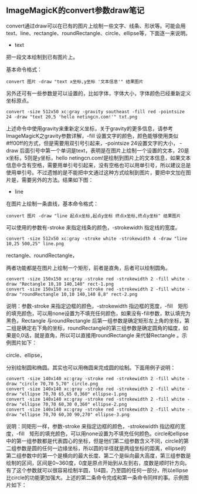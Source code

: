 ## ImageMagicK的convert参数draw笔记

convert通过draw可以在已有的图片上绘制一些文字、线条、形状等。可能会用text、line、rectangle、roundRectangle、circle、ellipse等，下面逐一来说明。

- text 
 

把一段文本绘制到已有图片上。

基本命令格式：

```
convert 图片 -draw "text x坐标,y坐标 '文本信息'" 结果图片
```
 
另外还可有一些参数是可以设置的，比如字体，字体大小，字体颜色已经重新定义坐标原点。

```
convert -size 512x50 xc:gray -gravity southeast -fill red -pointsize 24 -draw "text 20,5 'hello netingcn.com!'" txt.png
```

上述命令中使用gravity来重新定义坐标，关于gravity的更多信息，请参考ImageMagicK之gravity参数详解，-fill 设置文字的颜色，颜色能够使用类似#ff00ff的方式，但是需要用双引号引起来，-pointsize 24设置文字的大小， -draw 后面引号中第一个单词是text，表明是在图片上绘制一个设置的文本，20是x坐标，5则是y坐标，hello netingcn.com!是绘制到图片上的文本信息，如果文本信息中含有空格，需要用单引号引起来，没有空格也可以用单引号，所以建议总是使用单引号。不过遗憾的是不能把中文通过这种方式绘制到图片，要把中文加在图片是，需要另外的方法。结果如下图：

 
- line 
 
在图片上绘制一条直线，基本命令格式：

```
convert 图片 -draw "line 起点x坐标,起点y坐标 终点x坐标,终点y坐标" 结果图片
```
 
可以使用的参数有-stroke 来指定线条的颜色，-strokewidth 指定线的宽度。

```
convert -size 512x50 xc:gray -stroke white -strokewidth 4 -draw "line 10,25 500,25" line.png
``` 

rectangle、roundRectangle， 
 
两者功能都是在图片上绘制一个矩形，前者是直角，后者可以绘制圆角。

```
convert -size 150x150 xc:gray -stroke red -strokewidth 2 -fill white -draw "Rectangle 10,10 140,140" rect-1.png
convert -size 150x150 xc:gray -stroke red -strokewidth 2 -fill white -draw "roundRectangle 10,10 140,140 8,8" rect-2.png
```
 
说明：参数-stroke 来指定边框的颜色，-strokewidth 指边框的宽度，-fill　矩形的填充颜色，可以用none设置为不填充任何颜色，如果没有-fill参数，默认填充为黑色，Rectangle 与roundRectangle 后第一组参数是确定矩形左上角的坐标，第二组是确定右下角的坐标，roundRectangle的第三组参数是确定圆角的幅度，如果是0,0话，就是直角，所以可以直接用roundRectangle 来代替Rectangle 。示例图片如下：


circle、ellipse， 
 
分别绘制圆和椭圆。其实也可以用椭圆来完成圆的绘制。下面用例子说明：

```
convert -size 140x140 xc:gray -stroke red -strokewidth 2 -fill white -draw "circle 70,70 5,70" circle.png
convert -size 140x140 xc:gray -stroke red -strokewidth 2 -fill white -draw "ellipse 70,70 65,65 0,360" ellipse-1.png
convert -size 140x140 xc:gray -stroke red -strokewidth 2 -fill white -draw "ellipse 70,70 60,30 0,360" ellipse-2.png
convert -size 140x140 xc:gray -stroke red -strokewidth 2 -fill white -draw "ellipse 70,70 60,30 90,270" ellipse-3.png
```
 
说明：同矩形一样，参数-stroke 来指定边框的颜色，-strokewidth 指边框的宽度，-fill　矩形的填充颜色，可以用none设置为不填充任何颜色。circle和ellipse中的第一组参数都是代表圆心的坐标，但是他们第二组参数含义不同，circle的第二组参数是圆的任何一边缘坐标，所以圆的半径就是两组坐标的距离，ellipse的第二组参数中的第一个是横向的最大长度、第二个是纵向最大高度，第三组参数是绘制的区间，区间是0~360度，0度是原点开始到从左到右，度数是顺时针方向。有了这个参数就可以很容易绘制半圆，1/4圆，乃至圆的任何一部分，所以ellipse比circle的功能更加强大。上述的第二条命令完成和第一条命令同样的事。示例图片如下：
